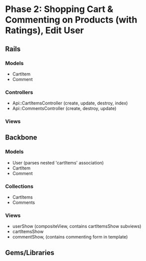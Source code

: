 # Phase 2: Shopping Cart & Commenting on Products (with Ratings), Edit User
## Rails
### Models
* CartItem
* Comment

### Controllers
* Api::CartItemsController (create, update, destroy, index)
* Api::CommentsController (create, destroy, update)

### Views

## Backbone
### Models
* User (parses nested 'cartItems' association)
* CartItem
* Comment

### Collections
* CartItems
* Comments

### Views

* userShow (compositeView, contains cartItemsShow subviews)
* cartItemsShow
* commentShow, (contains commenting form in template)

## Gems/Libraries
